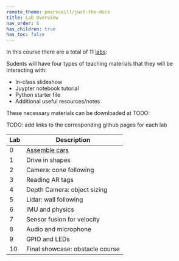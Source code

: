 ```yaml
---
remote_theme: pmarsceill/just-the-docs
title: Lab Overview
nav_order: 6
has_children: true
has_toc: false
---
```


In this course there are a total of 11 [labs](https://matthewcalligaro.github.io/RacecarWebsite/labs):


Sudents will have four types of teaching materials that they will be interacting with:

* In-class slideshow
* Juypter notebook tutorial
* Python starter file
* Additional useful resources/notes

These necessary materials can be downloaded at TODO:

TODO: add links to the corresponding github pages for each lab

| Lab | Description |
| --- | --- |
| 0 | [Assemble cars](https://github.com/MatthewCalligaro/MITLLRacecar2019-2020/tree/develop) |
| 1| Drive in shapes |
| 2| Camera: cone following |
| 3| Reading AR tags |
| 4| Depth Camera: object sizing |
| 5| Lidar: wall following |
| 6| IMU and physics |
| 7| Sensor fusion for velocity |
| 8| Audio and microphone |
| 9| GPIO and LEDs |
| 10| Final showcase: obstacle course |
